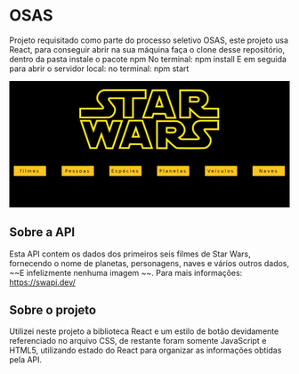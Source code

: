 # OSAS
Projeto requisitado como parte do processo seletivo OSAS, este projeto usa
React, para conseguir abrir na sua máquina faça o clone desse repositório,
dentro da pasta instale o pacote npm
No terminal: npm install
E em seguida para abrir o servidor local:
no terminal: npm start

![](/SWAPI.png)

## Sobre a API

Esta API contem os dados dos primeiros seis filmes de Star Wars, fornecendo
o nome de planetas, personagens, naves e vários outros dados, ~~E infelizmente nenhuma imagem ~~. 
Para mais informações: https://swapi.dev/

## Sobre o projeto

Utilizei neste projeto a biblioteca React e um estilo de botão devidamente referenciado no arquivo CSS, de restante foram somente JavaScript e HTML5, utilizando estado do React
para organizar as informações obtidas pela API.